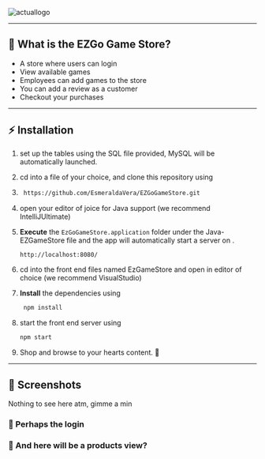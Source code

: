 <!-- markdownlint-disable MD032 MD033-->
<!-- 
<p align="center">
    <img width="100%" src="https://imgur.com/a/4E9ZdbX" alt="Project Banner">

  <br>

</p> -->
<!-- ![afullname](https://user-images.githubusercontent.com/81045242/146610747-fa152293-dc83-4303-b715-7868eefb9356.PNG) -->

![actuallogo](https://user-images.githubusercontent.com/81045242/146613316-05e53d0d-9f88-408a-90ce-1918081bd8bc.PNG)


---

## 🤔 **What is the EZGo Game Store?**

* A store where users can login
* View available games
* Employees can add games to the store
* You can add a review as a customer
* Checkout your purchases


---

## ⚡ **Installation**

1. set up the tables using the SQL file provided, MySQL will be automatically launched. 
2. cd into a file of your choice, and clone this repository using
3.  ```bash
     https://github.com/EsmeraldaVera/EZGoGameStore.git
    ```
3. open your editor of joice for Java support (we recommend IntelliJUltimate) 
4.  **Execute** the `EzGoGameStore.application` folder  under the Java-EZGameStore file and the app will automatically start a server on .

    ```bash
    http://localhost:8080/
    ```
5. cd into the front end files named EzGameStore and open in editor of choice (we recommend VisualStudio)
6. **Install** the dependencies using 

    ```bash
     npm install
    ```
7. start the front end server using

    ```bash
    npm start
    ```
    
 8. Shop and browse to your hearts content. 🚀

---

## 📸 **Screenshots**

Nothing to see here atm, gimme a min

### 🔺 Perhaps the login

### 🔻 And here will be a products view?
